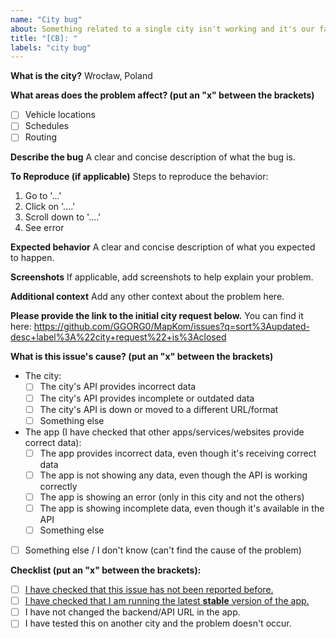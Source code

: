 ```yaml
---
name: "City bug"
about: Something related to a single city isn't working and it's our fault?
title: "[CB]: "
labels: "city bug"
---
```


**What is the city?**
Wrocław, Poland

**What areas does the problem affect? (put an "x" between the brackets)**

- [ ] Vehicle locations
- [ ] Schedules
- [ ] Routing

**Describe the bug**
A clear and concise description of what the bug is.

**To Reproduce (if applicable)**
Steps to reproduce the behavior:

1. Go to '...'
2. Click on '....'
3. Scroll down to '....'
4. See error

**Expected behavior**
A clear and concise description of what you expected to happen.

**Screenshots**
If applicable, add screenshots to help explain your problem.

**Additional context**
Add any other context about the problem here.

**Please provide the link to the initial city request below.**
You can find it here: https://github.com/GGORG0/MapKom/issues?q=sort%3Aupdated-desc+label%3A%22city+request%22+is%3Aclosed

**What is this issue's cause? (put an "x" between the brackets)**

- The city:
  - [ ] The city's API provides incorrect data
  - [ ] The city's API provides incomplete or outdated data
  - [ ] The city's API is down or moved to a different URL/format
  - [ ] Something else
- The app (I have checked that other apps/services/websites provide correct data):
  - [ ] The app provides incorrect data, even though it's receiving correct data
  - [ ] The app is not showing any data, even though the API is working correctly
  - [ ] The app is showing an error (only in this city and not the others)
  - [ ] The app is showing incomplete data, even though it's available in the API
  - [ ] Something else
- [ ] Something else / I don't know (can't find the cause of the problem)

**Checklist (put an "x" between the brackets):**

- [ ] [I have checked that this issue has not been reported before.](https://github.com/GGORG0/MapKom/issues?q=sort%3Aupdated-desc+label%3A%22city+bug%22)
- [ ] [I have checked that I am running the latest **stable** version of the app.](https://github.com/GGORG0/MapKom/releases/latest)
- [ ] I have not changed the backend/API URL in the app.
- [ ] I have tested this on another city and the problem doesn't occur.
